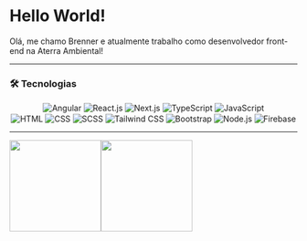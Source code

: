 <h1 align="left"> 
 Hello World!
</h1>

<p>Olá, me chamo Brenner e atualmente trabalho como desenvolvedor front-end na Aterra Ambiental!</p>
<hr/>

<div align="center">
 <h3 align="left">
  🛠 Tecnologias
 </h3>
 <div style="display: inline_block">
  <img align="center" alt="Angular" src="https://img.shields.io/badge/Angular-323330?style=for-the-badge&logo=angular&logoColor=DD0031">
  <img align="center" alt="React.js" src="https://img.shields.io/badge/React-323330?style=for-the-badge&logo=react&logoColor=61DAFB">
  <img align="center" alt="Next.js" src="https://img.shields.io/badge/Next.js-323330?style=for-the-badge&logo=nextdotjs&logoColor=white">
  <img align="center" alt="TypeScript" src="https://img.shields.io/badge/TypeScript-323330?style=for-the-badge&logo=typescript&logoColor=3178C6">  
  <img align="center" alt="JavaScript" src="https://img.shields.io/badge/JavaScript-323330?style=for-the-badge&logo=javascript&logoColor=F7DF1E">
  <br>
  <img align="center" alt="HTML" src="https://img.shields.io/badge/HTML-323330?style=for-the-badge&logo=html5&logoColor=E34F26">
  <img align="center" alt="CSS" src="https://img.shields.io/badge/CSS-323330?style=for-the-badge&logo=css3&logoColor=1572B6">
  <img align="center" alt="SCSS" src="https://img.shields.io/badge/SCSS-323330?style=for-the-badge&logo=sass&logoColor=CC6699">
  <img align="center" alt="Tailwind CSS" src="https://img.shields.io/badge/Tailwind_CSS-323330?style=for-the-badge&logo=tailwindcss&logoColor=06B6D4">
  <img align="center" alt="Bootstrap" src="https://img.shields.io/badge/Bootstrap-323330?style=for-the-badge&logo=bootstrap&logoColor=7952B3">
  <img align="center" alt="Node.js" src="https://img.shields.io/badge/Node.js-323330?style=for-the-badge&logo=nodedotjs&logoColor=339933">
  <img align="center" alt="Firebase" src="https://img.shields.io/badge/Firebase-323330?style=for-the-badge&logo=firebase&logoColor=FFCA28">
 </div>
 <hr/>

 <div style="display: flex">
   <img height="160em"src="https://github-readme-stats.vercel.app/api?username=brennerpaiva&theme=vue-dark&hide_border=true" />
   <img height="160em" src="https://streak-stats.demolab.com/?user=BrennerPaiva&show_icons=true&count_private=true&title_color=ffffff&theme=vue-dark&hide_border=true" />
 </div>
</div>
